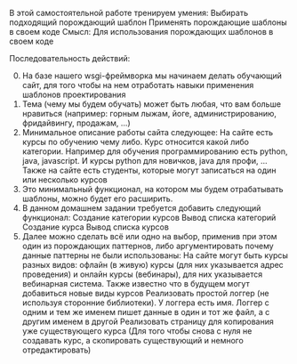 В этой самостоятельной работе тренируем умения:
Выбирать подходящий порождающий шаблон Применять порождающие шаблоны в своем коде Смысл:
Для использования порождающих шаблонов в своем коде

Последовательность действий:

0. На базе нашего wsgi-фреймворка мы начинаем делать обучающий сайт, для того чтобы на нем отработать навыки применения
   шаблонов проектирования
1. Тема (чему мы будем обучать) может быть любая, что вам больше нравиться (например: горным лыжам, йоге,
   администрированию, фридайвингу, продажам, …)
2. Минимальное описание работы сайта следующее:
   На сайте есть курсы по обучению чему либо. Курс относится какой либо категории. Например для обучения
   программированию есть python, java, javascript. И курсы python для новичков, java для профи, … Также на сайте есть
   студенты, которые могут записаться на один или несколько курсов
3. Это минимальный функционал, на котором мы будем отрабатывать шаблоны, можно будет его расширить.
4. В данном домашнем задании требуется добавить следующий функционал:
   Создание категории курсов Вывод списка категорий Создание курса Вывод списка курсов
5. Далее можно сделать всё или одно на выбор, применив при этом один из порождающих паттернов, либо аргументировать
   почему данные паттерны не были использованы:
   На сайте могут быть курсы разных видов: офлайн (в живую) курсы (для них указывается адрес проведения) и онлайн
   курсы (вебинары), для них указывается вебинарная система. Также известно что в будущем могут добавиться новые виды
   курсов Реализовать простой логгер (не используя сторонние библиотеки). У логгера есть имя. Логгер с одним и тем же
   именем пишет данные в один и тот же файл, а с другим именем в другой Реализовать страницу для копирования уже
   существующего курса (Для того чтобы снова с нуля не создавать курс, а скопировать существующий и немного
   отредактировать)